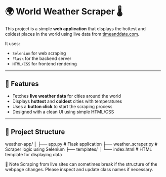 # 🌍 World Weather Scraper 🌡️

This project is a simple **web application** that displays the hottest and coldest places in the world using live data from [timeanddate.com](https://www.timeanddate.com/weather/).

It uses:

- `Selenium` for web scraping
- `Flask` for the backend server
- `HTML/CSS` for frontend rendering

---

## 🚀 Features

- Fetches **live weather data** for cities around the world
- Displays **hottest** and **coldest** cities with temperatures
- Uses a **button click** to start the scraping process
- Designed with a clean UI using simple HTML/CSS

---

## 📂 Project Structure
weather-app/
│
├── app.py # Flask application
├── weather_scraper.py # Scraper logic using Selenium
├── templates/
│ └── index.html # HTML template for displaying data

🧠 Note
Scraping from live sites can sometimes break if the structure of the webpage changes. Please inspect and update class names if necessary.


